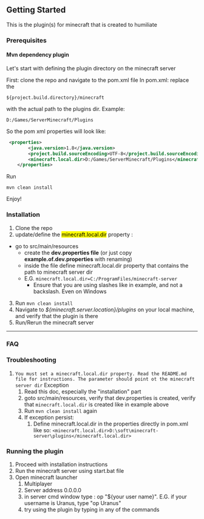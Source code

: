 
<!-- GETTING STARTED -->
## Getting Started

This is the plugin(s) for minecraft that is created to humiliate 

### Prerequisites

#### Mvn dependency plugin

Let's start with defining the plugin directory on the minecraft server

First: clone the repo and navigate to the pom.xml file 
In pom.xml: replace the 
```
${project.build.directory}/minecraft
```
with the actual path to the plugins dir. Example: 
```
D:/Games/ServerMinecraft/Plugins
```
So the pom xml properties will look like: 
```xml
 <properties>
        <java.version>1.8</java.version>
        <project.build.sourceEncoding>UTF-8</project.build.sourceEncoding>
        <minecraft.local.dir>D:/Games/ServerMinecraft/Plugins</minecraft.local.dir>
    </properties>
```
Run
```
mvn clean install
```

Enjoy!

### Installation

1. Clone the repo
2. update/define the <mark>minecraft.local.dir</mark> property : 
  - go to src/main/resources 
    - create the **dev.properties file** (or just copy **example.of.dev.properties** with renaming)
    - inside the file define minecraft.local.dir property that contains the path to minecraft server dir
    - E.G. `minecraft.local.dir=C:/ProgramFiles/minecraft-server`
      -  Ensure that you are using slashes like in example, and not a backslash. Even on Windows
3. Run `mvn clean install`
4. Navigate to _${minecraft.server.location}/plugins_ on your local machine, and verify that the plugin is there
5. Run/Rerun the minecraft server

---

### FAQ

### Troubleshooting

1. `You must set a minecraft.local.dir property. Read the README.md file for instructions. The parameter should point ot the minecraft server dir` Exception
   1. Read this doc, especially the "installation" part
   2. goto src/main/resources, verify that dev.properties is created, verify that `minecraft.local.dir` is created like in example above
   3. Run `mvn clean install` again
   4. If exception persist:
      1. Define minecraft.local.dir in the properties directly in pom.xml like so: ``<minecraft.local.dir>D:\soft\minecraft-server\plugins</minecraft.local.dir>``

### Running the plugin 

1. Proceed with installation instructions
2. Run the minecraft server using start.bat file
3. Open minecraft launcher
   1. Multiplayer
   2. Server address 0.0.0.0
   3. in server cmd window type : op "${your user name}". E.G. if your username is Uranus, type "op Uranus"
   4. try using the plugin by typing in any of the commands
   
